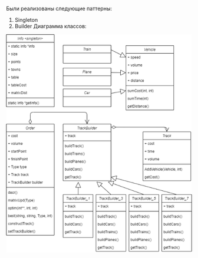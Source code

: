 Были реализованы следующие паттерны:
1) Singleton
2) Builder
Диаграмма классов:
<img src="https://github.com/ChernyHleb/MyLabs/blob/main/Semester_6/PPPP/PPPP.Tkach.Lab3/PPPP.Lab3.Tkach.class_diagram_after.png"/>
